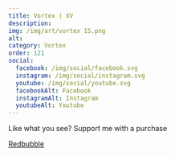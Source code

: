 ```yaml
---
title: Vortex | XV
description: 
img: /img/art/vortex 15.png
alt: 
category: Vortex
order: 121
social:
  facebook: /img/social/facebook.svg
  instagram: /img/social/instagram.svg
  youtube: /img/social/youtube.svg
  facebookAlt: Facebook
  instagramAlt: Instagram
  youtubeAlt: Youtube
---
```

Like what you see? Support me with a purchase

<a href='https://www.redbubble.com/shop/ap/104513362' class="btn btn-primary store-link">
Redbubble
</a>
